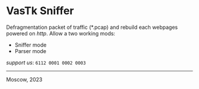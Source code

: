 # VasTk Sniffer

Defragmentation packet of traffic (*.pcap) and rebuild each webpages powered on *http*. Allow a two working mods:
- Sniffer mode
- Parser mode

*support us*: `6112 0001 0002 0003`

---

Moscow, 2023

